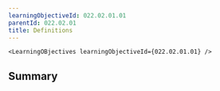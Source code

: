 ```yaml
---
learningObjectiveId: 022.02.01.01
parentId: 022.02.01
title: Definitions
---
```


```tsx eval
<LearningOBjectives learningObjectiveId={022.02.01.01} />
```

## Summary
